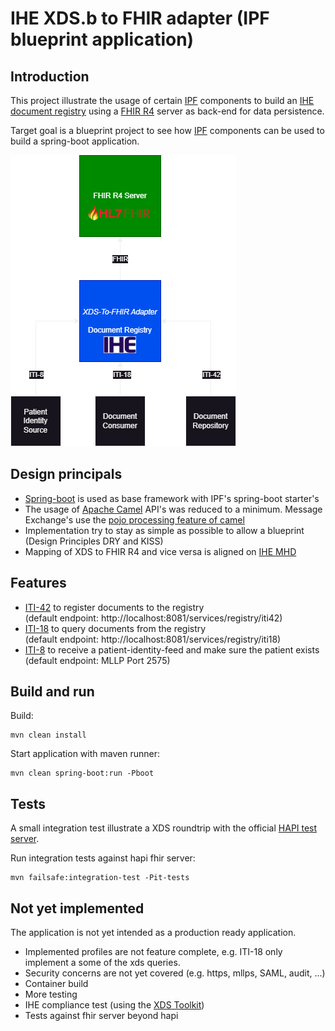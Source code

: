 # IHE XDS.b to FHIR adapter (IPF blueprint application)

## Introduction
This project illustrate the usage of certain [IPF](https://github.com/oehf/ipf) components to build an [IHE document registry](https://profiles.ihe.net/ITI/TF/Volume1/ch-10.html#10.1) using a [FHIR R4](https://hl7.org/fhir/R4/index.html) server as back-end for data persistence.

Target goal is a blueprint project to see how [IPF](https://github.com/oehf/ipf) components can be used to build a spring-boot application.

![XDS-to-fhir](src/doc/xds-to-fhir-registry_integration.png)

## Design principals
* [Spring-boot](https://spring.io/projects/spring-boot) is used as base framework with IPF's spring-boot starter's
* The usage of [Apache Camel](https://camel.apache.org/) API's was reduced to a minimum. Message Exchange's use the [pojo processing feature of camel](https://camel.apache.org/manual/pojo-producing.html#_hiding_the_camel_apis_from_your_code)
* Implementation try to stay as simple as possible to allow a blueprint (Design Principles DRY and KISS)
* Mapping of XDS to FHIR R4 and vice versa is aligned on [IHE MHD](https://profiles.ihe.net/ITI/MHD/)

## Features
* [ITI-42](https://profiles.ihe.net/ITI/TF/Volume2/ITI-42.html) to register documents to the registry  
(default endpoint: http://localhost:8081/services/registry/iti42)
* [ITI-18](https://profiles.ihe.net/ITI/TF/Volume2/ITI-18.html) to query documents from the registry  
(default endpoint: http://localhost:8081/services/registry/iti18)
* [ITI-8](https://profiles.ihe.net/ITI/TF/Volume2/ITI-8.html) to receive a patient-identity-feed and make sure the patient exists  
(default endpoint: MLLP Port 2575)

## Build and run

Build:

```
mvn clean install
```

Start application with maven runner:

```
mvn clean spring-boot:run -Pboot
```

## Tests
A small integration test illustrate a XDS roundtrip with the official [HAPI test server](https://hapi.fhir.org/).

Run integration tests against hapi fhir server:

```
mvn failsafe:integration-test -Pit-tests
```

## Not yet implemented
The application is not yet intended as a production ready application.

* Implemented profiles are not feature complete, e.g. ITI-18 only implement a some of the xds queries.
* Security concerns are not yet covered (e.g. https, mllps, SAML, audit, ...)
* Container build
* More testing
* IHE compliance test (using the [XDS Toolkit](https://github.com/usnistgov/iheos-toolkit2))
* Tests against fhir server beyond hapi